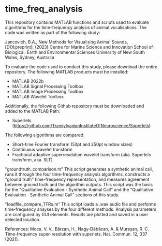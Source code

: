 # time_freq_analysis

This repository contains MATLAB functions and scripts used to evaluate algorithms for the time-frequency analysis of animal vocalisations.
The code was written as part of the following study:

Jancovich, B.A., New Methods for Visualising Animal Sounds, [DOI:preprint], (2023)
Centre for Marine Science and Innovation
School of Biological, Earth and Environmental Sciences
University of New South Wales, Sydney, Australia

To evaluate the code used to conduct this study, please download the entire repository. 
The following MATLAB products must be installed:
-	MATLAB 2022b
-	MATLAB Signal Processing Toolbox
-	MATLAB Image Processing Toolbox
-	MATLAB Wavelet Toolbox

Additionally, the following Github repository must be downloaded and added to the MATLAB Path:
-	Superlets (https://github.com/TransylvanianInstituteOfNeuroscience/Superlets)

The following algorithms are compared:
- Short-time Fourier transform (50pt and 250pt window sizes)
- Continuous wavelet transform
- Fractional adaptive superresolution wavelet transform (aka. Superlets transform, aka. SLT)

"groundtruth_comparison.m"
This script generates a synthetic animal call, runs it through the four time-frequency analysis algorithms, constructs a "ground truth" time-frequency representation, and measures agreement between ground truth and the algorithm outputs. This script was the basis for the "Qualitative Evaluation - Synthetic Animal Call" and the "Qualitative Evaluation - Synthetic Animal Call" sections of this study.

"loadfile_compare_TFRs.m"
This script loads a .wav audio file and performs time-frequency anayses by the four different methods. Analysis parameters are configured by GUI elements. Results are plotted and saved in a user selected location.

References:
Moca, V. V., Bârzan, H., Nagy-Dăbâcan, A. & Mureșan, R. C. Time-frequency super-resolution with superlets. Nat. Commun. 12, 337 (2021).
